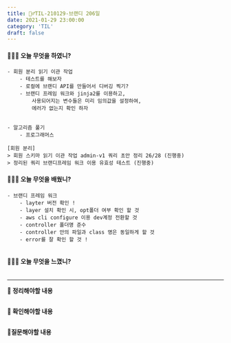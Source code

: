```yaml
---
title: 🏃‍♂️TIL-210129-브랜디 206일
date: 2021-01-29 23:00:00
category: 'TIL'
draft: false
---
```




#### 👨🏻‍💻 오늘 무엇을 하였니?

```
- 회원 분리 읽기 이관 작업
	- 테스트를 해보자
	- 로컬에 브랜디 API를 만들어서 디버깅 찍기?
	- 브랜디 프레임 워크와 jinja2를 이용하고,
		사용되어지는 변수들은 미리 임의값을 설정하여,
		에러가 없는지 확인 하자
	

- 알고리즘 풀기
	- 프로그래머스
	
[회원 분리]
> 회원 스키마 읽기 이관 작업 admin-v1 쿼리 초안 정리 26/28 (진행중)
> 정리된 쿼리 브랜디프레임 워크 이용 유효성 테스트 (진행중)
```


#### 👨🏻‍🎓 오늘 무엇을 배웠니?

```
- 브랜디 프레임 워크
	- layter 버전 확인 !
	- layer 설치 확인 시, opt폴더 여부 확인 할 것
	- aws cli configure 이용 dev계정 전환할 것
	- controller 폴더명 준수
	- controller 안의 파일과 class 명은 동일하게 할 것
	- error를 잘 확인 할 것 !
	
```

#### 💆🏻‍♂️ 오늘 무엇을 느꼈니?

```

```

---

**📝 정리해야할 내용**

```

```

**🔎 확인해야할 내용**

```

```

**🤔질문해야할 내용**

```

```

